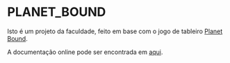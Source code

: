 # PLANET\_BOUND

Isto é um projeto da faculdade, feito em base com o jogo de tableiro [Planet Bound](https://boardgamegeek.com/boardgame/298332/planet-bound).

A documentação online pode ser encontrada em [aqui](https://onikenx.github.io/Planet_Bound/html/index.html).
